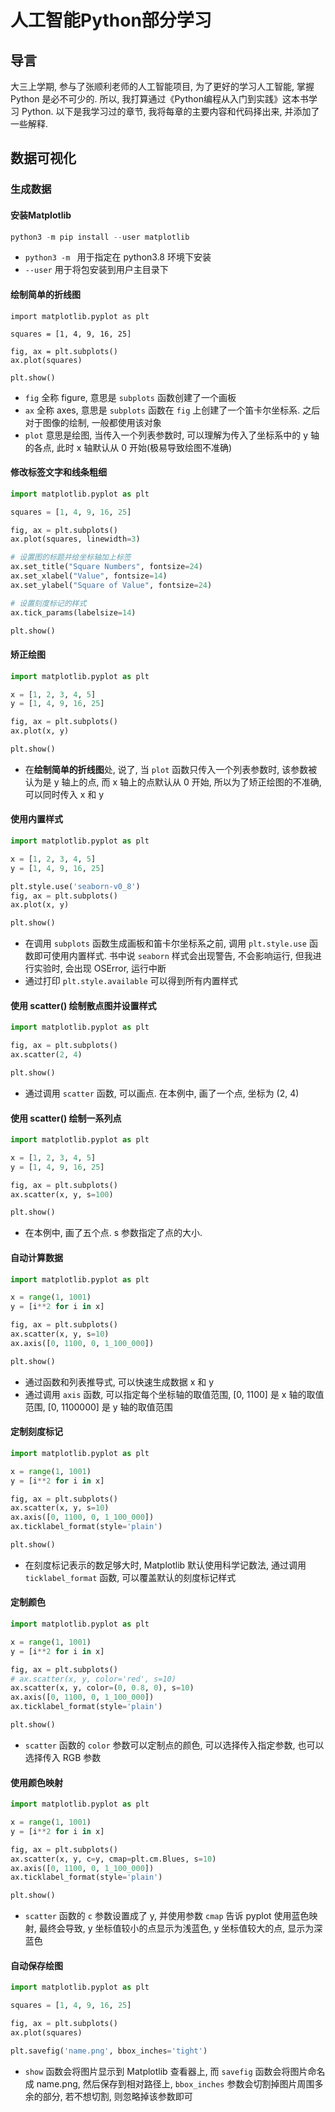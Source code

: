 # 人工智能Python部分学习

## 导言
大三上学期, 参与了张顺利老师的人工智能项目, 为了更好的学习人工智能, 掌握 Python 是必不可少的. 所以, 我打算通过《Python编程从入门到实践》这本书学习 Python. 以下是我学习过的章节, 我将每章的主要内容和代码择出来, 并添加了一些解释.

## 数据可视化

### 生成数据

#### 安装Matplotlib

```python
python3 -m pip install --user matplotlib
```

- `python3 -m ` 用于指定在 python3.8 环境下安装
- `--user` 用于将包安装到用户主目录下

#### 绘制简单的折线图

```pyth
import matplotlib.pyplot as plt

squares = [1, 4, 9, 16, 25]

fig, ax = plt.subplots()
ax.plot(squares)

plt.show()
```

- `fig` 全称 figure, 意思是 `subplots` 函数创建了一个画板 
- `ax` 全称 axes, 意思是 `subplots` 函数在 `fig` 上创建了一个笛卡尔坐标系. 之后对于图像的绘制, 一般都使用该对象
- `plot` 意思是绘图, 当传入一个列表参数时, 可以理解为传入了坐标系中的 y 轴的各点, 此时 x 轴默认从 0 开始(极易导致绘图不准确)

#### 修改标签文字和线条粗细

```python
import matplotlib.pyplot as plt

squares = [1, 4, 9, 16, 25]

fig, ax = plt.subplots()
ax.plot(squares, linewidth=3)

# 设置图的标题并给坐标轴加上标签
ax.set_title("Square Numbers", fontsize=24)
ax.set_xlabel("Value", fontsize=14)
ax.set_ylabel("Square of Value", fontsize=24)

# 设置刻度标记的样式
ax.tick_params(labelsize=14)

plt.show()
```

#### 矫正绘图

```python
import matplotlib.pyplot as plt

x = [1, 2, 3, 4, 5]
y = [1, 4, 9, 16, 25]

fig, ax = plt.subplots()
ax.plot(x, y)

plt.show()
```

- 在**绘制简单的折线图**处, 说了, 当 `plot` 函数只传入一个列表参数时, 该参数被认为是 y 轴上的点, 而 x 轴上的点默认从 0 开始, 所以为了矫正绘图的不准确, 可以同时传入 x 和 y

#### 使用内置样式

```python
import matplotlib.pyplot as plt

x = [1, 2, 3, 4, 5]
y = [1, 4, 9, 16, 25]

plt.style.use('seaborn-v0_8')
fig, ax = plt.subplots()
ax.plot(x, y)

plt.show()
```

- 在调用 `subplots` 函数生成画板和笛卡尔坐标系之前, 调用 `plt.style.use` 函数即可使用内置样式. 书中说 `seaborn` 样式会出现警告, 不会影响运行, 但我进行实验时, 会出现 OSError, 运行中断
- 通过打印 `plt.style.available` 可以得到所有内置样式

#### 使用 scatter() 绘制散点图并设置样式

```python
import matplotlib.pyplot as plt

fig, ax = plt.subplots()
ax.scatter(2, 4)

plt.show()
```

- 通过调用 `scatter` 函数, 可以画点. 在本例中, 画了一个点, 坐标为 (2, 4)

#### 使用 scatter() 绘制一系列点

```python
import matplotlib.pyplot as plt

x = [1, 2, 3, 4, 5]
y = [1, 4, 9, 16, 25]

fig, ax = plt.subplots()
ax.scatter(x, y, s=100)

plt.show()
```

- 在本例中, 画了五个点. s 参数指定了点的大小.

#### 自动计算数据

```python
import matplotlib.pyplot as plt

x = range(1, 1001)
y = [i**2 for i in x]

fig, ax = plt.subplots()
ax.scatter(x, y, s=10)
ax.axis([0, 1100, 0, 1_100_000])

plt.show()
```

-  通过函数和列表推导式, 可以快速生成数据 x 和 y
- 通过调用 `axis` 函数, 可以指定每个坐标轴的取值范围, [0, 1100] 是 x 轴的取值范围, [0, 1100000] 是 y 轴的取值范围

#### 定制刻度标记

```python
import matplotlib.pyplot as plt

x = range(1, 1001)
y = [i**2 for i in x]

fig, ax = plt.subplots()
ax.scatter(x, y, s=10)
ax.axis([0, 1100, 0, 1_100_000])
ax.ticklabel_format(style='plain')

plt.show()
```

- 在刻度标记表示的数足够大时, Matplotlib 默认使用科学记数法, 通过调用 `ticklabel_format` 函数, 可以覆盖默认的刻度标记样式

#### 定制颜色

```python
import matplotlib.pyplot as plt

x = range(1, 1001)
y = [i**2 for i in x]

fig, ax = plt.subplots()
# ax.scatter(x, y, color='red', s=10)
ax.scatter(x, y, color=(0, 0.8, 0), s=10)
ax.axis([0, 1100, 0, 1_100_000])
ax.ticklabel_format(style='plain')

plt.show()
```

- `scatter` 函数的 `color` 参数可以定制点的颜色, 可以选择传入指定参数, 也可以选择传入 RGB 参数

#### 使用颜色映射

```python
import matplotlib.pyplot as plt

x = range(1, 1001)
y = [i**2 for i in x]

fig, ax = plt.subplots()
ax.scatter(x, y, c=y, cmap=plt.cm.Blues, s=10)
ax.axis([0, 1100, 0, 1_100_000])
ax.ticklabel_format(style='plain')

plt.show()
```

- `scatter` 函数的 `c` 参数设置成了 y, 并使用参数 `cmap` 告诉 pyplot 使用蓝色映射, 最终会导致, y 坐标值较小的点显示为浅蓝色, y 坐标值较大的点, 显示为深蓝色 

#### 自动保存绘图

```python
import matplotlib.pyplot as plt

squares = [1, 4, 9, 16, 25]

fig, ax = plt.subplots()
ax.plot(squares)

plt.savefig('name.png', bbox_inches='tight')
```

- `show` 函数会将图片显示到 Matplotlib 查看器上, 而 `savefig` 函数会将图片命名成 name.png, 然后保存到相对路径上, `bbox_inches` 参数会切割掉图片周围多余的部分, 若不想切割, 则忽略掉该参数即可
